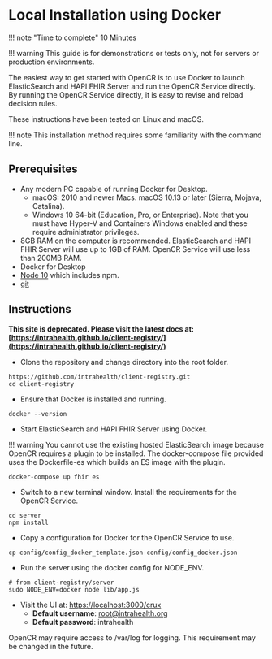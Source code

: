 # Local Installation using Docker

!!! note "Time to complete"
    10 Minutes

!!! warning
    This guide is for demonstrations or tests only, not for servers or production environments.

The easiest way to get started with OpenCR is to use Docker to launch ElasticSearch and HAPI FHIR Server and run the OpenCR Service directly. By running the OpenCR Service directly, it is easy to revise and reload decision rules.

These instructions have been tested on Linux and macOS.

!!! note
    This installation method requires some familiarity with the command line.

## Prerequisites

* Any modern PC capable of running Docker for Desktop. 
    * macOS: 2010 and newer Macs. macOS 10.13 or later (Sierra, Mojava, Catalina).
    * Windows 10 64-bit (Education, Pro, or Enterprise). Note that you must have Hyper-V and Containers Windows enabled and these require administrator privileges.
* 8GB RAM on the computer is recommended. ElasticSearch and HAPI FHIR Server will use up to 1GB of RAM. OpenCR Service will use less than 200MB RAM.
* Docker for Desktop
* [Node 10](https://nodejs.org/en/download/package-manager) which includes npm.
* [git](https://git-scm.com/book/en/v2/Getting-Started-Installing-Git)

## Instructions

**This site is deprecated. Please visit the latest docs at:[https://intrahealth.github.io/client-registry/](https://intrahealth.github.io/client-registry/)**

* Clone the repository and change directory into the root folder.
```
https://github.com/intrahealth/client-registry.git
cd client-registry
```

* Ensure that Docker is installed and running.
```
docker --version
```

* Start ElasticSearch and HAPI FHIR Server using Docker. 

!!! warning 
    You cannot use the existing hosted ElasticSearch image because OpenCR requires a plugin to be installed. The docker-compose file provided uses the Dockerfile-es which builds an ES image with the plugin.
```
docker-compose up fhir es
```

* Switch to a new terminal window. Install the requirements for the OpenCR Service.
```
cd server
npm install
```

* Copy a configuration for Docker for the OpenCR Service to use.
```
cp config/config_docker_template.json config/config_docker.json
```

* Run the server using the docker config for NODE_ENV.
```
# from client-registry/server
sudo NODE_ENV=docker node lib/app.js
```

* Visit the UI at: [https://localhost:3000/crux](https://localhost:3000/crux)
    * **Default username**: root@intrahealth.org 
    * **Default password**: intrahealth

OpenCR may require access to /var/log for logging. This requirement may be changed in the future.